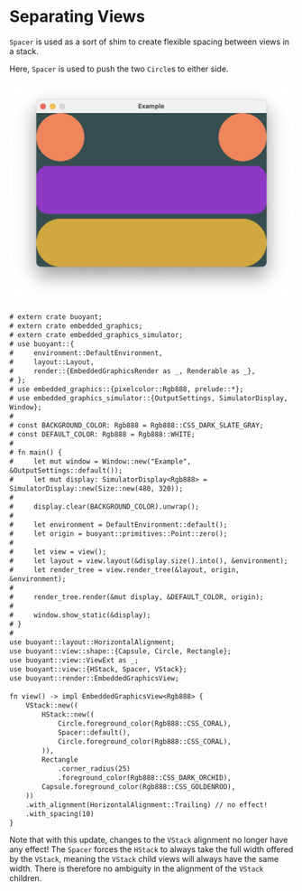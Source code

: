 # Separating Views

`Spacer` is used as a sort of shim to create flexible spacing between views in a stack.

Here, `Spacer` is used to push the two `Circle`s to either side.

![Spacer](./images/spacer.png)

```rust,no_run
# extern crate buoyant;
# extern crate embedded_graphics;
# extern crate embedded_graphics_simulator;
# use buoyant::{
#     environment::DefaultEnvironment,
#     layout::Layout,
#     render::{EmbeddedGraphicsRender as _, Renderable as _},
# };
# use embedded_graphics::{pixelcolor::Rgb888, prelude::*};
# use embedded_graphics_simulator::{OutputSettings, SimulatorDisplay, Window};
# 
# const BACKGROUND_COLOR: Rgb888 = Rgb888::CSS_DARK_SLATE_GRAY;
# const DEFAULT_COLOR: Rgb888 = Rgb888::WHITE;
# 
# fn main() {
#     let mut window = Window::new("Example", &OutputSettings::default());
#     let mut display: SimulatorDisplay<Rgb888> = SimulatorDisplay::new(Size::new(480, 320));
# 
#     display.clear(BACKGROUND_COLOR).unwrap();
# 
#     let environment = DefaultEnvironment::default();
#     let origin = buoyant::primitives::Point::zero();
# 
#     let view = view();
#     let layout = view.layout(&display.size().into(), &environment);
#     let render_tree = view.render_tree(&layout, origin, &environment);
# 
#     render_tree.render(&mut display, &DEFAULT_COLOR, origin);
# 
#     window.show_static(&display);
# }
# 
use buoyant::layout::HorizontalAlignment;
use buoyant::view::shape::{Capsule, Circle, Rectangle};
use buoyant::view::ViewExt as _;
use buoyant::view::{HStack, Spacer, VStack};
use buoyant::render::EmbeddedGraphicsView;

fn view() -> impl EmbeddedGraphicsView<Rgb888> {
    VStack::new((
        HStack::new((
            Circle.foreground_color(Rgb888::CSS_CORAL),
            Spacer::default(),
            Circle.foreground_color(Rgb888::CSS_CORAL),
        )),
        Rectangle
            .corner_radius(25)
            .foreground_color(Rgb888::CSS_DARK_ORCHID),
        Capsule.foreground_color(Rgb888::CSS_GOLDENROD),
    ))
    .with_alignment(HorizontalAlignment::Trailing) // no effect!
    .with_spacing(10)
}
```

Note that with this update, changes to the `VStack` alignment no longer have any effect!
The `Spacer` forces the `HStack` to always take the full width offered by the `VStack`,
meaning the `VStack` child views will always have the same width. There is therefore no
ambiguity in the alignment of the `VStack` children.
